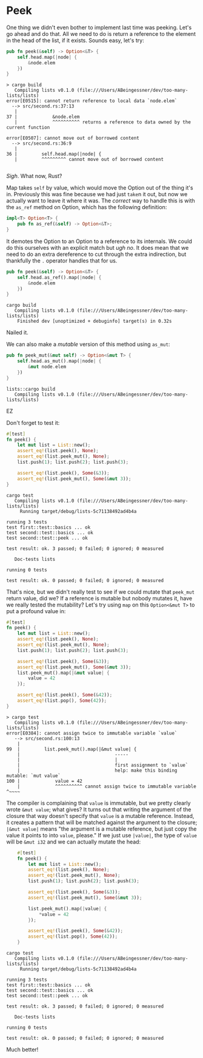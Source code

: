 # Peek

One thing we didn't even bother to implement last time was peeking. Let's go
ahead and do that. All we need to do is return a reference to the element in
the head of the list, if it exists. Sounds easy, let's try:

```rust ,ignore
pub fn peek(&self) -> Option<&T> {
    self.head.map(|node| {
        &node.elem
    })
}
```


```text
> cargo build
   Compiling lists v0.1.0 (file:///Users/ABeingessner/dev/too-many-lists/lists)
error[E0515]: cannot return reference to local data `node.elem`
  --> src/second.rs:37:13
   |
37 |             &node.elem
   |             ^^^^^^^^^^ returns a reference to data owned by the current function

error[E0507]: cannot move out of borrowed content
  --> src/second.rs:36:9
   |
36 |         self.head.map(|node| {
   |         ^^^^^^^^^ cannot move out of borrowed content


```

*Sigh*. What now, Rust?

Map takes `self` by value, which would move the Option out of the thing it's in.
Previously this was fine because we had just `take`n it out, but now we actually
want to leave it where it was. The *correct* way to handle this is with the
`as_ref` method on Option, which has the following definition:

```rust ,ignore
impl<T> Option<T> {
    pub fn as_ref(&self) -> Option<&T>;
}
```

It demotes the Option<T> to an Option to a reference to its internals. We could
do this ourselves with an explicit match but *ugh no*. It does mean that we
need to do an extra dereference to cut through the extra indirection, but
thankfully the `.` operator handles that for us.


```rust ,ignore
pub fn peek(&self) -> Option<&T> {
    self.head.as_ref().map(|node| {
        &node.elem
    })
}
```

```text
cargo build
   Compiling lists v0.1.0 (file:///Users/ABeingessner/dev/too-many-lists/lists)
    Finished dev [unoptimized + debuginfo] target(s) in 0.32s
```

Nailed it.

We can also make a *mutable* version of this method using `as_mut`:

```rust ,ignore
pub fn peek_mut(&mut self) -> Option<&mut T> {
    self.head.as_mut().map(|node| {
        &mut node.elem
    })
}
```

```text
lists::cargo build
   Compiling lists v0.1.0 (file:///Users/ABeingessner/dev/too-many-lists/lists)
```

EZ

Don't forget to test it:

```rust ,ignore
#[test]
fn peek() {
    let mut list = List::new();
    assert_eq!(list.peek(), None);
    assert_eq!(list.peek_mut(), None);
    list.push(1); list.push(2); list.push(3);

    assert_eq!(list.peek(), Some(&3));
    assert_eq!(list.peek_mut(), Some(&mut 3));
}
```

```text
cargo test
   Compiling lists v0.1.0 (file:///Users/ABeingessner/dev/too-many-lists/lists)
     Running target/debug/lists-5c71138492ad4b4a

running 3 tests
test first::test::basics ... ok
test second::test::basics ... ok
test second::test::peek ... ok

test result: ok. 3 passed; 0 failed; 0 ignored; 0 measured

   Doc-tests lists

running 0 tests

test result: ok. 0 passed; 0 failed; 0 ignored; 0 measured
```

That's nice, but we didn't really test to see if we could mutate that `peek_mut` return value, did we?  If a reference is mutable but nobody mutates it, have we really tested the mutability?  Let's try using `map` on this `Option<&mut T>` to put a profound value in:

```rust ,ignore
#[test]
fn peek() {
    let mut list = List::new();
    assert_eq!(list.peek(), None);
    assert_eq!(list.peek_mut(), None);
    list.push(1); list.push(2); list.push(3);

    assert_eq!(list.peek(), Some(&3));
    assert_eq!(list.peek_mut(), Some(&mut 3));
    list.peek_mut().map(|&mut value| {
        value = 42
    });

    assert_eq!(list.peek(), Some(&42));
    assert_eq!(list.pop(), Some(42));
}
```

```text
> cargo test
   Compiling lists v0.1.0 (file:///Users/ABeingessner/dev/too-many-lists/lists)
error[E0384]: cannot assign twice to immutable variable `value`
   --> src/second.rs:100:13
    |
99  |         list.peek_mut().map(|&mut value| {
    |                                   -----
    |                                   |
    |                                   first assignment to `value`
    |                                   help: make this binding mutable: `mut value`
100 |             value = 42
    |             ^^^^^^^^^^ cannot assign twice to immutable variable          ^~~~~
```

The compiler is complaining that `value` is immutable, but we pretty clearly wrote `&mut value`; what gives? It turns out that writing the argument of the closure that way doesn't specify that `value` is a mutable reference. Instead, it creates a pattern that will be matched against the argument to the closure; `|&mut value|` means "the argument is a mutable reference, but just copy the value it points to into `value`, please."  If we just use `|value|`, the type of `value` will be `&mut i32` and we can actually mutate the head:

```rust ,ignore
    #[test]
    fn peek() {
        let mut list = List::new();
        assert_eq!(list.peek(), None);
        assert_eq!(list.peek_mut(), None);
        list.push(1); list.push(2); list.push(3);

        assert_eq!(list.peek(), Some(&3));
        assert_eq!(list.peek_mut(), Some(&mut 3));

        list.peek_mut().map(|value| {
            *value = 42
        });

        assert_eq!(list.peek(), Some(&42));
        assert_eq!(list.pop(), Some(42));
    }
```

```text
cargo test
   Compiling lists v0.1.0 (file:///Users/ABeingessner/dev/too-many-lists/lists)
     Running target/debug/lists-5c71138492ad4b4a

running 3 tests
test first::test::basics ... ok
test second::test::basics ... ok
test second::test::peek ... ok

test result: ok. 3 passed; 0 failed; 0 ignored; 0 measured

   Doc-tests lists

running 0 tests

test result: ok. 0 passed; 0 failed; 0 ignored; 0 measured
```

Much better!
